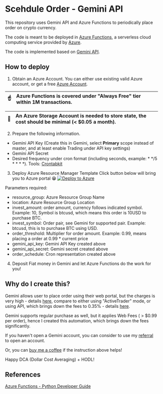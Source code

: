 # Scehdule Order - Gemini API
This repository uses Gemini API and Azure Functions to periodically place order on crypto currency.

The code is meant to be deployed in [Azure Functions](https://docs.microsoft.com/en-us/azure/azure-functions/functions-overview), a serverless cloud computing service provided by [Azure](https://azure.microsoft.com/en-us/).

The code is implemented based on [Gemini API](https://docs.gemini.com/rest-api/).

## How to deploy
1. Obtain an Azure Account. You can either use existing valid Azure account, or get a free [Azure Account](https://azure.microsoft.com/en-us/free/).

| :point_up:    | Azure Functions is covered under "Always Free" tier within 1M transactions. |
|---------------|:------------------------|

| :memo:    | An Azure Storage Account is needed to store state, the cost should be minimal (< $0.05 a month). |
|---------------|:------------------------|

2. Prepare the following information.
- Gemini API Key (Create this in Gemini, select **Primary** scope instead of master, and at least enable Trading under API key settings)
- Gemini API Secret
- Desired frequency under cron format (including seconds, example: * */5 * * * *). Tools: [Crontabkit](https://crontabkit.com/)

3. Deploy Azure Resource Manager Template
Click button below will bring you to Azure portal 😁
[![Deploy to Azure](https://aka.ms/deploytoazurebutton)](https://portal.azure.com/#create/Microsoft.Template/uri/https%3A%2F%2Fraw.githubusercontent.com%2Fguangying94%2Fgemini-scedule-order%2Fmain%2Fazure-infra-code%2Fmain.json)

Parameters required:
- resource_group: Azure Resource Group Name
- location: Azure Resource Group Location
- invest_amount: order amount, currency follows indicated symbol. Example: 10, Symbol is btcusd, which means this order is 10USD to purchase BTC.
- invest_symbol: Order pair, see Gemini for supported pair. Example: btcusd, this is to purchase BTC using USD.
- order_threshold: Multiplier for order amount. Example: 0.99, means placing a order at 0.99 * current price
- gemini_api_key: Gemini API Key created above
- gemini_api_secret: Gemini secret created above
- order_schedule: Cron representation created above

4. Deposit Fiat money in Gemini and let Azure Functions do the work for you!

## Why do I create this?
Gemini allows user to place order using their web portal, but the charges is very high - details [here](https://www.gemini.com/fees/web-fee-schedule), compare to either using "ActiveTrader" mode, or using API, which brings down the fees to 0.35% - details [here](https://www.gemini.com/fees/api-fee-schedule#section-api-fee-schedule).

Gemini supports regular purchase as well, but it applies Web Fees ( > $0.99 per order), hence I created this automation, which brings down the fees significantly.

If you haven't open a Gemini account, you can consider to use my [referral](https://www.gemini.com/share/keq5wgeur) to open an account.

Or, you can [buy me a coffee](https://buymeacoffee.com/marcustee) if the instruction above helps!

Happy DCA (Dollar Cost Averaging) + HODL!

## References
[Azure Functions - Python Developer Guide](https://docs.microsoft.com/en-us/azure/azure-functions/functions-reference-python?tabs=azurecli-linux%2Capplication-level)